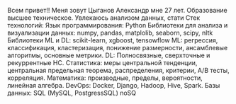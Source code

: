 Всем привет!! 
Меня зовут Цыганов Александр мне 27 лет. 
Образование высшее техническое.
Увлекаюсь анализом данных, стати
Стек технологий:
Язык программирования: Python
Библиотеки для анализа и визуализации данных: numpy, pandas, matplolib, seaborn, scipy, nltk
Библиотеки ML и DL: scikit-learn, xgboost, tensowflow
ML: регрессия, классификация, кластеризация, понижение размерности, ансамблевые алгоритмы, основные метрики.
DL: Полносвязные, сверхточные и рекуррентные НС.
Статистика: меры центральной тенденции, центральная предельная теорема, распределения, критерии, А/B тесты, корреляция.
Математика:  производные, пределы, вероятности, линейная алгебра.
DevOps: Docker, Django, Hadoop, Hive, Spark.
Базы данных: SQL (MySQL, PostgressSQL) noSQ
